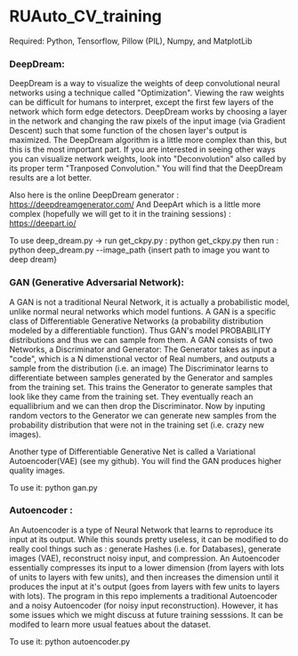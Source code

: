 # RUAuto_CV_training

Required: Python, Tensorflow, Pillow (PIL), Numpy, and MatplotLib

### DeepDream:
  
  DeepDream is a way to visualize the weights of deep convolutional neural networks using a technique called "Optimization". Viewing the raw weights 
  can be difficult for humans to interpret, except the first few layers of the network which form edge detectors. DeepDream works by choosing a layer
  in the network and changing the raw pixels of the input image (via Gradient Descent) such that some function of the chosen layer's output 
  is maximized. The DeepDream algorithm is a little more complex than this, but this is the most important part. If you are interested
  in seeing other ways you can visualize network weights, look into "Deconvolution" also called by its proper term "Tranposed Convolution."
  You will find that the DeepDream results are a lot better.
  
  Also here is the online DeepDream generator : https://deepdreamgenerator.com/
  And DeepArt which is a little more complex (hopefully we will get to it in the training sessions) : https://deepart.io/
  
  To use deep_dream.py -> 
    run get_ckpy.py : python get_ckpy.py
    then run : python deep_dream.py --image_path {insert path to image you want to deep dream}
  
### GAN (Generative Adversarial Network):

  A GAN is not a traditional Neural Network, it is actually a probabilistic model, unlike normal neural networks which model funtions.
  A GAN is a specific class of Differentiable Generative Networks (a probability distribution modeled by a differentiable function).
  Thus GAN's model PROBABILITY distributions and thus we can sample from them.
  A GAN consists of two Networks, a Discriminator and Generator:
    The Generator takes as input a "code", which is a N dimenstional vector of Real numbers, and outputs a sample from the distribution
    (i.e. an image)
    The Discriminator learns to differentiate between samples generated by the Generator and samples from the training set.
  This trains the Generator to generate samples that look like they came from the training set.
  They eventually reach an equallibrium and we can then drop the Discriminator. Now by inputing random vectors to the Generator
  we can generate new samples from the probability distribution that were not in the training set (i.e. crazy new images).
  
  Another type of Differentiable Generative Net is called a Variational Autoencoder(VAE) (see my github). You will find the GAN produces higher quality
  images.
  
  To use it: python gan.py
  
### Autoencoder :

  An Autoencoder is a type of Neural Network that learns to reproduce its input at its output.  While this sounds pretty useless,
  it can be modified to do really cool things such as : generate Hashes (i.e. for Databases), generate images (VAE), reconstruct
  noisy input, and compression. An Autoencoder essentially compresses its input to a lower dimension (from layers with lots of 
  units to layers with few units), and then increases the dimension until it produces the input at it's output (goes from layers with
  few units to layers with lots). The program in this repo implements a traditional Autoencoder and a noisy Autoencoder (for noisy input reconstruction). 
  However, it has some issues which we might discuss at future training sesssions. It can be modifed to learn more usual featues about the dataset.
  
  To use it: python autoencoder.py
  
